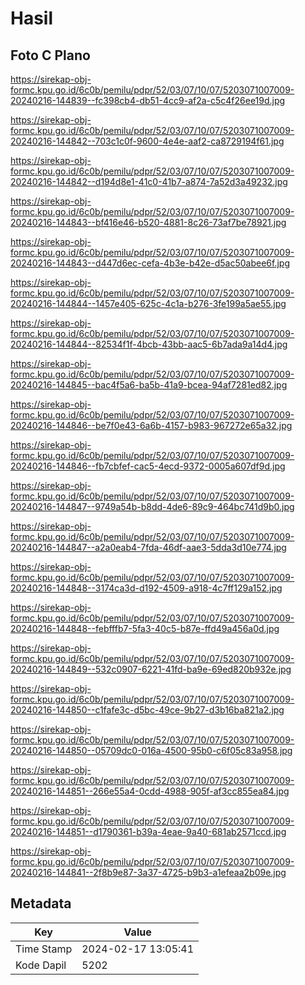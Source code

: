 # Hasil

## Foto C Plano

https://sirekap-obj-formc.kpu.go.id/6c0b/pemilu/pdpr/52/03/07/10/07/5203071007009-20240216-144839--fc398cb4-db51-4cc9-af2a-c5c4f26ee19d.jpg

https://sirekap-obj-formc.kpu.go.id/6c0b/pemilu/pdpr/52/03/07/10/07/5203071007009-20240216-144842--703c1c0f-9600-4e4e-aaf2-ca8729194f61.jpg

https://sirekap-obj-formc.kpu.go.id/6c0b/pemilu/pdpr/52/03/07/10/07/5203071007009-20240216-144842--d194d8e1-41c0-41b7-a874-7a52d3a49232.jpg

https://sirekap-obj-formc.kpu.go.id/6c0b/pemilu/pdpr/52/03/07/10/07/5203071007009-20240216-144843--bf416e46-b520-4881-8c26-73af7be78921.jpg

https://sirekap-obj-formc.kpu.go.id/6c0b/pemilu/pdpr/52/03/07/10/07/5203071007009-20240216-144843--d447d6ec-cefa-4b3e-b42e-d5ac50abee6f.jpg

https://sirekap-obj-formc.kpu.go.id/6c0b/pemilu/pdpr/52/03/07/10/07/5203071007009-20240216-144844--1457e405-625c-4c1a-b276-3fe199a5ae55.jpg

https://sirekap-obj-formc.kpu.go.id/6c0b/pemilu/pdpr/52/03/07/10/07/5203071007009-20240216-144844--82534f1f-4bcb-43bb-aac5-6b7ada9a14d4.jpg

https://sirekap-obj-formc.kpu.go.id/6c0b/pemilu/pdpr/52/03/07/10/07/5203071007009-20240216-144845--bac4f5a6-ba5b-41a9-bcea-94af7281ed82.jpg

https://sirekap-obj-formc.kpu.go.id/6c0b/pemilu/pdpr/52/03/07/10/07/5203071007009-20240216-144846--be7f0e43-6a6b-4157-b983-967272e65a32.jpg

https://sirekap-obj-formc.kpu.go.id/6c0b/pemilu/pdpr/52/03/07/10/07/5203071007009-20240216-144846--fb7cbfef-cac5-4ecd-9372-0005a607df9d.jpg

https://sirekap-obj-formc.kpu.go.id/6c0b/pemilu/pdpr/52/03/07/10/07/5203071007009-20240216-144847--9749a54b-b8dd-4de6-89c9-464bc741d9b0.jpg

https://sirekap-obj-formc.kpu.go.id/6c0b/pemilu/pdpr/52/03/07/10/07/5203071007009-20240216-144847--a2a0eab4-7fda-46df-aae3-5dda3d10e774.jpg

https://sirekap-obj-formc.kpu.go.id/6c0b/pemilu/pdpr/52/03/07/10/07/5203071007009-20240216-144848--3174ca3d-d192-4509-a918-4c7ff129a152.jpg

https://sirekap-obj-formc.kpu.go.id/6c0b/pemilu/pdpr/52/03/07/10/07/5203071007009-20240216-144848--febfffb7-5fa3-40c5-b87e-ffd49a456a0d.jpg

https://sirekap-obj-formc.kpu.go.id/6c0b/pemilu/pdpr/52/03/07/10/07/5203071007009-20240216-144849--532c0907-6221-41fd-ba9e-69ed820b932e.jpg

https://sirekap-obj-formc.kpu.go.id/6c0b/pemilu/pdpr/52/03/07/10/07/5203071007009-20240216-144850--c1fafe3c-d5bc-49ce-9b27-d3b16ba821a2.jpg

https://sirekap-obj-formc.kpu.go.id/6c0b/pemilu/pdpr/52/03/07/10/07/5203071007009-20240216-144850--05709dc0-016a-4500-95b0-c6f05c83a958.jpg

https://sirekap-obj-formc.kpu.go.id/6c0b/pemilu/pdpr/52/03/07/10/07/5203071007009-20240216-144851--266e55a4-0cdd-4988-905f-af3cc855ea84.jpg

https://sirekap-obj-formc.kpu.go.id/6c0b/pemilu/pdpr/52/03/07/10/07/5203071007009-20240216-144851--d1790361-b39a-4eae-9a40-681ab2571ccd.jpg

https://sirekap-obj-formc.kpu.go.id/6c0b/pemilu/pdpr/52/03/07/10/07/5203071007009-20240216-144841--2f8b9e87-3a37-4725-b9b3-a1efeaa2b09e.jpg


## Metadata

| Key        | Value               |
| ---------- | ------------------- |
| Time Stamp | 2024-02-17 13:05:41 |
| Kode Dapil | 5202                |



